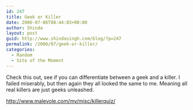 ```yaml
---
id: 247
title: Geek or Killer
date: 2006-07-06T08:44:03+00:00
author: Shinda
layout: post
guid: http://www.shindasingh.com/blog/?p=247
permalink: /2006/07/geek-or-killer/
categories:
  - Random
  - Site of the Moment
---
```

Check this out, see if you can differentiate between a geek and a killer. I failed miserably, but then again they all looked the same to me. Meaning all real killers are just geeks unleashed.

<http://www.malevole.com/mv/misc/killerquiz/>